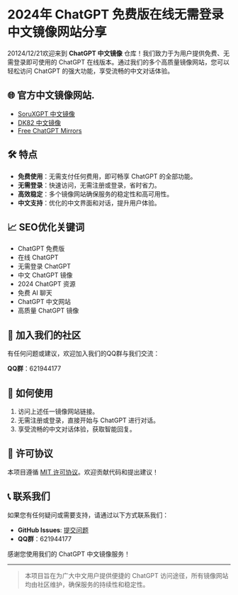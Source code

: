 # 2024年 ChatGPT 免费版在线无需登录中文镜像网站分享

20124/12/21欢迎来到 **ChatGPT 中文镜像** 仓库！我们致力于为用户提供免费、无需登录即可使用的 ChatGPT 在线版本。通过我们的多个高质量镜像网站，您可以轻松访问 ChatGPT 的强大功能，享受流畅的中文对话体验。

## 🌐 官方中文镜像网站.

- [SoruXGPT 中文镜像](https://www.soruxgpt.top/282.html)
- [DK82 中文镜像](https://www.dk82.com/17.html)
- [Free ChatGPT Mirrors](https://free.chatgpt-mirrors.top)

## 🛠️ 特点

- **免费使用**：无需支付任何费用，即可畅享 ChatGPT 的全部功能。
- **无需登录**：快速访问，无需注册或登录，省时省力。
- **高效稳定**：多个镜像网站确保服务的稳定性和高可用性。
- **中文支持**：优化的中文界面和对话，提升用户体验。

## 📈 SEO优化关键词

- ChatGPT 免费版
- 在线 ChatGPT
- 无需登录 ChatGPT
- 中文 ChatGPT 镜像
- 2024 ChatGPT 资源
- 免费 AI 聊天
- ChatGPT 中文网站
- 高质量 ChatGPT 镜像

## 📢 加入我们的社区

有任何问题或建议，欢迎加入我们的QQ群与我们交流：

**QQ群**：621944177

## 🔧 如何使用

1. 访问上述任一镜像网站链接。
2. 无需注册或登录，直接开始与 ChatGPT 进行对话。
3. 享受流畅的中文对话体验，获取智能回复。

## 📄 许可协议

本项目遵循 [MIT 许可协议](LICENSE)。欢迎贡献代码和提出建议！

## 📞 联系我们

如果您有任何疑问或需要支持，请通过以下方式联系我们：

- **GitHub Issues**: [提交问题](https://github.com/chatgpt-zh-mirrors/chatgpt-mirrors-2024/issues)
- **QQ群**：621944177

感谢您使用我们的 ChatGPT 中文镜像服务！

---

> 本项目旨在为广大中文用户提供便捷的 ChatGPT 访问途径，所有镜像网站均由社区维护，确保服务的持续性和稳定性。

